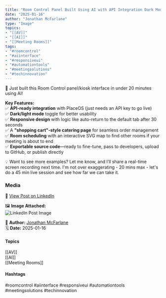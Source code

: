 ```yaml
---
title: "Room Control Panel Built Using AI with API Integration Dark Mode and Interactive Room Scheduling"  
date: "2025-01-16"  
author: "Jonathan McFarlane"  
type: "Image"  
topics:  
- "[[AV]]"  
- "[[AI]]"   
- "[[Meeting Rooms]]"
tags:  
- "#roomcontrol"  
- "#aiinterface"  
- "#responsiveui"  
- "#automationtools"  
- "#meetingsolutions"  
- "#techinnovation"  
---
```

🎉 Just built this Room Control panel/kiosk interface in under 20 minutes using AI!

**Key Features:**  
✅ **API-ready integration** with PlaceOS (just needs an API key to go live)  
✅ **Dark/light mode** toggle for better usability  
✅ **Responsive design** with logic like auto-return to the default tab after 30 seconds  
✅ A **"shopping cart"-style catering page** for seamless order management  
✅ **Room scheduling** with an interactive SVG map to find other rooms if your meeting is about to end  
✅ **Exportable source code**—ready to fine-tune, pass to developers, upload to GitHub, or publish directly

💡 Want to see more examples? Let me know, and I’ll share a real-time screen recording next time. I'm not over exaggerating - 20 mins max - let's do a 45 min live session and see how far we can take it.

### Media

🔗 [View Post on LinkedIn](https://www.linkedin.com/feed/update/urn:li:activity:7285467142420869120)  
  
🖼 **Image Attached:**  
![LinkedIn Post Image](https://media.licdn.com/dms/image/v2/D5622AQEwVvjHnPZz-g/feedshare-shrink_800/B56ZRstu3wHoAg-/0/1736990720854?e=1744848000&v=beta&t=yTKyAHfwOPuceRoeNP1snnsilVKKtkCyklgkUuPhJDM)  
  
👤 **Author:** [Jonathan McFarlane](https://www.linkedin.com/in/jonathanmcfarlane/)  
🗓️ **Date:** 2025-01-16

#### Topics

[[AV]]  
[[AI]]  
[[Meeting Rooms]]

#### Hashtags

#roomcontrol #aiinterface #responsiveui #automationtools #meetingsolutions #techinnovation